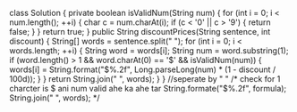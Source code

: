 class Solution {
private boolean isValidNum(String num) {
for (int i = 0; i < num.length(); ++i) {
char c = num.charAt(i);
if (c < '0' || c > '9') {
return false;
}
}
return true;
}
public String discountPrices(String sentence, int discount) {
String[] words = sentence.split(" ");
for (int i = 0; i < words.length; ++i) {
String word  = words[i];
String num = word.substring(1);
if (word.length() > 1 && word.charAt(0) == '$' && isValidNum(num)) {
words[i] = String.format("$%.2f", Long.parseLong(num) * (1 - discount / 100d));
}
}
return String.join(" ", words);
}
}
//seperate by  " "
/*
check for 1 charcter is $ ani num valid ahe ka
ahe tar String.formate("$%.2f", formula);
String.join(" ", words);
*/